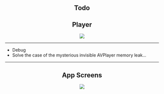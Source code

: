 
<h2 align="center">Todo</h2>

<h2 align="center">Player</h2>
<p align="center">
<img src="https://raw.githubusercontent.com/chriswebb09/Musicly/master/Assets/player-screenshot.png">
</p>

---

* Debug
* Solve the case of the mysterious invisible AVPlayer memory leak... 

---

<h2 align="center">App Screens</h2>
<p align="center">
<img src="https://github.com/chriswebb09/Musicly/blob/master/Assets/musicly.gif">
</p>

